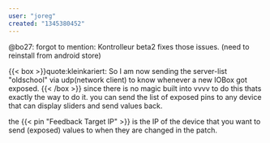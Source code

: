 ```yaml
---
user: "joreg"
created: "1345380452"
---
```


@bo27: forgot to mention: Kontrolleur beta2 fixes those issues. (need to reinstall from android store)

{{< box >}}quote:kleinkariert:
So I am now sending the server-list "oldschool" via udp(network client) to know whenever a new IOBox got exposed.{{< /box >}}
since there is no magic built into vvvv to do this thats exactly the way to do it. you can send the list of exposed pins to any device that can display sliders and send values back. 

the {{< pin "Feedback Target IP" >}} is the IP of the device that you want to send (exposed) values to when they are changed in the patch. 
